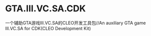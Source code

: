 # GTA.III.VC.SA.CDK
一个辅助GTA游戏III.VC.SA的CLEO开发工具包//An auxiliary GTA game III.VC.SA for CDK(CLEO Development Kit)
